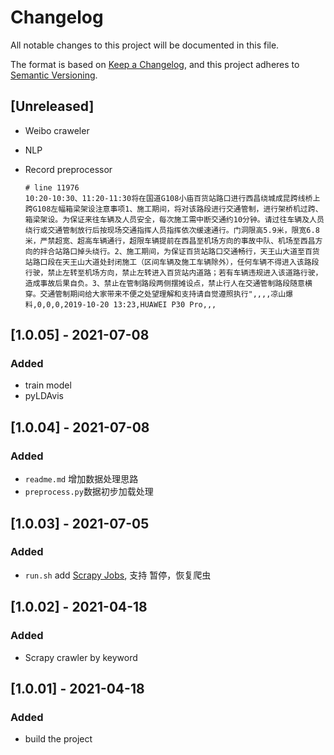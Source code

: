 # Changelog

All notable changes to this project will be documented in this file.

The format is based on [Keep a Changelog](https://keepachangelog.com/en/1.0.0/),
and this project adheres to [Semantic Versioning](https://semver.org/spec/v2.0.0.html).

## [Unreleased]

- Weibo craweler
- NLP
- Record preprocessor

  ``` csv
  # line 11976
  10:20-10:30、11:20-11:30将在国道G108小庙百货站路口进行西昌绕城成昆跨线桥上跨G108左幅箱梁架设注意事项1、施工期间，将对该路段进行交通管制，进行架桥机过跨、箱梁架设。为保证来往车辆及人员安全，每次施工需中断交通约10分钟。请过往车辆及人员绕行或交通管制放行后按现场交通指挥人员指挥依次缓速通行。门洞限高5.9米，限宽6.8米，严禁超宽、超高车辆通行，超限车辆提前在西昌至机场方向的事故中队、机场至西昌方向的拌合站路口掉头绕行。2、施工期间，为保证百货站路口交通畅行，天王山大道至百货站路口段在天王山大道处封闭施工（区间车辆及施工车辆除外），任何车辆不得进入该路段行驶，禁止左转至机场方向，禁止左转进入百货站内道路；若有车辆违规进入该道路行驶，造成事故后果自负。3、禁止在管制路段两侧摆摊设点，禁止行人在交通管制路段随意横穿。交通管制期间给大家带来不便之处望理解和支持请自觉遵照执行",,,,凉山爆料,0,0,0,2019-10-20 13:23,HUAWEI P30 Pro,,,
  
  ```

## [1.0.05] - 2021-07-08

### Added

- train model
- pyLDAvis

## [1.0.04] - 2021-07-08

### Added

- `readme.md` 增加数据处理思路
- `preprocess.py`数据初步加载处理

## [1.0.03] - 2021-07-05

### Added

- `run.sh`
  add [Scrapy Jobs](https://scrapy-chs.readthedocs.io/zh_CN/1.0/topics/jobs.html), 支持 暂停，恢复爬虫

## [1.0.02] - 2021-04-18

### Added

- Scrapy crawler by keyword

## [1.0.01] - 2021-04-18

### Added

- build the project
